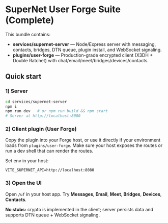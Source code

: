 # SuperNet User Forge Suite (Complete)

This bundle contains:
- **services/supernet-server** — Node/Express server with messaging, contacts, bridges, DTN queue, plugin install, and WebSocket signaling.
- **plugins/user-forge** — Production-grade encrypted client (X3DH + Double Ratchet) with chat/email/meet/bridges/devices/contacts.

## Quick start

### 1) Server
```bash
cd services/supernet-server
npm i
npm run dev   # or npm run build && npm start
# Server at http://localhost:8080
```

### 2) Client plugin (User Forge)
Copy the plugin into your Forge host, or use it directly if your environment loads from `plugins/user-forge`.
Make sure your host exposes the routes or run a dev shell that can render the routes.

Set env in your host:
```
VITE_SUPERNET_API=http://localhost:8080
```

### 3) Open the UI
Open `/uf` in your host app. Try **Messages**, **Email**, **Meet**, **Bridges**, **Devices**, **Contacts**.

**No stubs:** crypto is implemented in the client; server persists data and supports DTN queue + WebSocket signaling.
